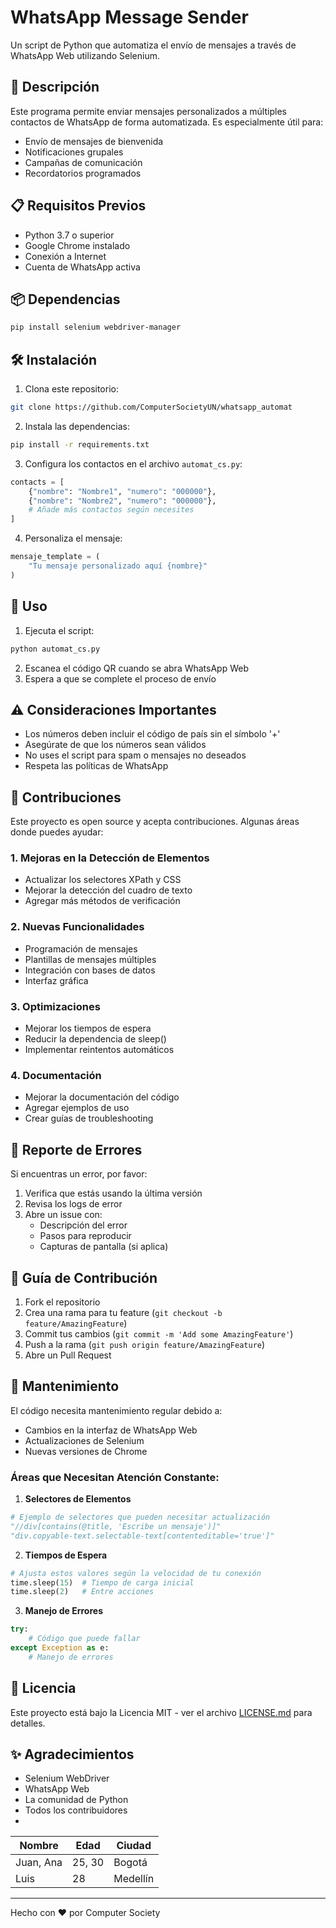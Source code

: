 # WhatsApp Message Sender

Un script de Python que automatiza el envío de mensajes a través de WhatsApp Web utilizando Selenium.

## 🚀 Descripción

Este programa permite enviar mensajes personalizados a múltiples contactos de WhatsApp de forma automatizada. Es especialmente útil para:
- Envío de mensajes de bienvenida
- Notificaciones grupales
- Campañas de comunicación
- Recordatorios programados

## 📋 Requisitos Previos

- Python 3.7 o superior
- Google Chrome instalado
- Conexión a Internet
- Cuenta de WhatsApp activa

## 📦 Dependencias

```bash
pip install selenium webdriver-manager
```

## 🛠️ Instalación

1. Clona este repositorio:
```bash
git clone https://github.com/ComputerSocietyUN/whatsapp_automat
```

2. Instala las dependencias:
```bash
pip install -r requirements.txt
```

3. Configura los contactos en el archivo `automat_cs.py`:
```python
contacts = [
    {"nombre": "Nombre1", "numero": "000000"},
    {"nombre": "Nombre2", "numero": "000000"},
    # Añade más contactos según necesites
]
```

4. Personaliza el mensaje:
```python
mensaje_template = (
    "Tu mensaje personalizado aquí {nombre}"
)
```

## 🎯 Uso

1. Ejecuta el script:
```bash
python automat_cs.py
```

2. Escanea el código QR cuando se abra WhatsApp Web
3. Espera a que se complete el proceso de envío

## ⚠️ Consideraciones Importantes

- Los números deben incluir el código de país sin el símbolo '+'
- Asegúrate de que los números sean válidos
- No uses el script para spam o mensajes no deseados
- Respeta las políticas de WhatsApp

## 🤝 Contribuciones

Este proyecto es open source y acepta contribuciones. Algunas áreas donde puedes ayudar:

### 1. Mejoras en la Detección de Elementos
- Actualizar los selectores XPath y CSS
- Mejorar la detección del cuadro de texto
- Agregar más métodos de verificación

### 2. Nuevas Funcionalidades
- Programación de mensajes
- Plantillas de mensajes múltiples
- Integración con bases de datos
- Interfaz gráfica

### 3. Optimizaciones
- Mejorar los tiempos de espera
- Reducir la dependencia de sleep()
- Implementar reintentos automáticos

### 4. Documentación
- Mejorar la documentación del código
- Agregar ejemplos de uso
- Crear guías de troubleshooting

## 🐛 Reporte de Errores

Si encuentras un error, por favor:
1. Verifica que estás usando la última versión
2. Revisa los logs de error
3. Abre un issue con:
   - Descripción del error
   - Pasos para reproducir
   - Capturas de pantalla (si aplica)

## 📝 Guía de Contribución

1. Fork el repositorio
2. Crea una rama para tu feature (`git checkout -b feature/AmazingFeature`)
3. Commit tus cambios (`git commit -m 'Add some AmazingFeature'`)
4. Push a la rama (`git push origin feature/AmazingFeature`)
5. Abre un Pull Request

## 🔄 Mantenimiento

El código necesita mantenimiento regular debido a:
- Cambios en la interfaz de WhatsApp Web
- Actualizaciones de Selenium
- Nuevas versiones de Chrome

### Áreas que Necesitan Atención Constante:

1. **Selectores de Elementos**
```python
# Ejemplo de selectores que pueden necesitar actualización
"//div[contains(@title, 'Escribe un mensaje')]"
"div.copyable-text.selectable-text[contenteditable='true']"
```

2. **Tiempos de Espera**
```python
# Ajusta estos valores según la velocidad de tu conexión
time.sleep(15)  # Tiempo de carga inicial
time.sleep(2)   # Entre acciones
```

3. **Manejo de Errores**
```python
try:
    # Código que puede fallar
except Exception as e:
    # Manejo de errores
```

## 📜 Licencia

Este proyecto está bajo la Licencia MIT - ver el archivo [LICENSE.md](LICENSE.md) para detalles.

## ✨ Agradecimientos

- Selenium WebDriver
- WhatsApp Web
- La comunidad de Python
- Todos los contribuidores
- 

| Nombre       | Edad     | Ciudad  |
|--------------|----------|---------|
| Juan, Ana    | 25, 30   | Bogotá  |
| Luis         | 28       | Medellín|
---

Hecho con ❤️ por Computer Society
